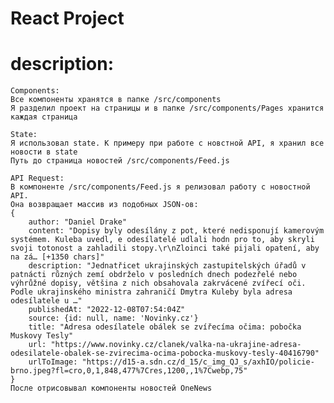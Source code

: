# React Project

# description:
    Components:
    Все компоненты хранятся в папке /src/components
    Я разделил проект на страницы и в папке /src/components/Pages хранится каждая страница
    
    State:
    Я использовал state. К примеру при работе с новстной API, я хранил все новости в state
    Путь до страница новостей /src/components/Feed.js

    API Request:
    В компоненте /src/components/Feed.js я релизовал работу с новостной API.
    Она возвращает массив из подобных JSON-ов:
    {
        author: "Daniel Drake"
        content: "Dopisy byly odesílány z pot, které nedisponují kamerovým systémem. Kuleba uvedl, e odesílatelé udlali hodn pro to, aby skryli svoji totonost a zahladili stopy.\r\nZloinci také pijali opatení, aby na zá… [+1350 chars]"
        description: "Jednatřicet ukrajinských zastupitelských úřadů v patnácti různých zemí obdrželo v posledních dnech podezřelé nebo výhrůžné dopisy, většina z nich obsahovala zakrvácené zvířecí oči. Podle ukrajinského ministra zahraničí Dmytra Kuleby byla adresa odesílatele u …"
        publishedAt: "2022-12-08T07:54:04Z"
        source: {id: null, name: 'Novinky.cz'}
        title: "Adresa odesílatele obálek se zvířecíma očima: pobočka Muskovy Tesly"
        url: "https://www.novinky.cz/clanek/valka-na-ukrajine-adresa-odesilatele-obalek-se-zvirecima-ocima-pobocka-muskovy-tesly-40416790"
        urlToImage: "https://d15-a.sdn.cz/d_15/c_img_QJ_s/axhIO/policie-brno.jpeg?fl=cro,0,1,848,477%7Cres,1200,,1%7Cwebp,75"
    }
    После отрисовывал компоненты новостей OneNews


